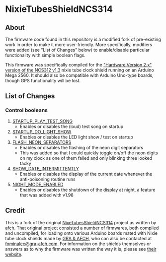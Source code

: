# NixieTubesShieldNCS314

## About
The firmware code found in this repository is a modified fork of pre-existing work in order to make it more user-friendly.  More specifically, modifiers were added (see "List of Changes" below) to enable/disable particular functionality with simple boolean flags.

This firmware was specifically compiled for the ["Hardware Version 2.x" version of the NCS312 v1.3](https://gra-afch.com/catalog/nixie-tubes-clocks/nixie-tubes-clock-arduino-shield-ncs312-for-xussr-in-12-nixie-tubes/) nixie tube clock shield running on an Arduino Mega 2560.  It should also be compatible with Arduino Uno-type boards, though GPS functionality will be lost.

## List of Changes
### Control booleans
1. [STARTUP_PLAY_TEST_SONG](https://github.com/ckuzma/NixieTubesShieldNCS314/blob/19ecd705d4d68c30db8a44c294fcc924ac78f0de/Firmware/Hardware%20Version%202.x%20(HW2.x)/NixieClockShield_NCS314/NixieClockShield_NCS314.ino#L75)
	- Enables or disables the (loud) test song on startup
2. [STARTUP_DO_LIGHT_SHOW](https://github.com/ckuzma/NixieTubesShieldNCS314/blob/19ecd705d4d68c30db8a44c294fcc924ac78f0de/Firmware/Hardware%20Version%202.x%20(HW2.x)/NixieClockShield_NCS314/NixieClockShield_NCS314.ino#L76)
	- Enables or disables the LED light show / test on startup
3. [FLASH_NEON_SEPARATORS](https://github.com/ckuzma/NixieTubesShieldNCS314/blob/19ecd705d4d68c30db8a44c294fcc924ac78f0de/Firmware/Hardware%20Version%202.x%20(HW2.x)/NixieClockShield_NCS314/NixieClockShield_NCS314.ino#L77)
	- Enables or disables the flashing of the neon digit separators
	- This was added so that I could quickly toggle on/off the neon digits on my clock as one of them failed and only blinking three looked tacky
4. [SHOW_DATE_INTERMITTENTLY](https://github.com/ckuzma/NixieTubesShieldNCS314/blob/19ecd705d4d68c30db8a44c294fcc924ac78f0de/Firmware/Hardware%20Version%202.x%20(HW2.x)/NixieClockShield_NCS314/NixieClockShield_NCS314.ino#L78)
	- Enables or disables the display of the current date whenever the anti-poisoning routine runs
5. [NIGHT_MODE_ENABLED](https://github.com/ckuzma/NixieTubesShieldNCS314/blob/19ecd705d4d68c30db8a44c294fcc924ac78f0de/Firmware/Hardware%20Version%202.x%20(HW2.x)/NixieClockShield_NCS314/NixieClockShield_NCS314.ino#L93)
	- Enables or disables the shutdown of the display at night, a feature that was added with v1.98

## Credit
This is a fork of the original [NixeTubesShieldNCS314](https://github.com/afch/NixeTubesShieldNCS314) project as written by [afch](https://github.com/afch).  That original project consisted a number of firmwares, both compiled and uncompiled, for loading onto various Arduino boards mated with Nixie tube clock shields made by [GRA & AFCH](http://gra-afch.com), who can also be contacted at [fominalec@gra-afch.com](mailto:fominalec@gra-afch.com).  For information on the shields themselves or answers as to why the firmware was written the way it is, please see [their website](http://gra-afch.com).

